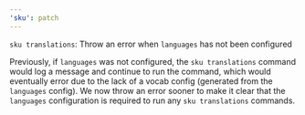 ```yaml
---
'sku': patch
---
```


`sku translations`: Throw an error when `languages` has not been configured

Previously, if `languages` was not configured, the `sku translations` command would log a message and continue to run the command, which would eventually error due to the lack of a vocab config (generated from the `languages` config).
We now throw an error sooner to make it clear that the `languages` configuration is required to run any `sku translations` commands.
